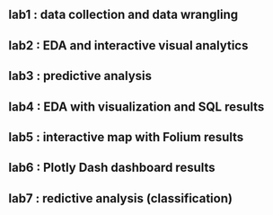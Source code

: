 ## lab1 : data collection and data wrangling
## lab2 : EDA and interactive visual analytics
## lab3 : predictive analysis
## lab4 : EDA with visualization  and SQL results
## lab5 : interactive map with Folium results
## lab6 : Plotly Dash dashboard results
## lab7 : redictive analysis (classification)
